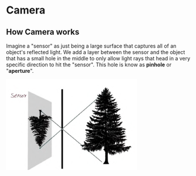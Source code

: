 # Camera

## How Camera works

Imagine a "sensor" as just being a large surface that captures all of an object's reflected light.  We add a layer between the sensor and the object that has a small hole in the middle to only allow light rays that head in a very specific direction to hit the "sensor".  This hole is know as **pinhole** or "**aperture**".

![image-20210114230610745](assets/image-20210114230610745.png)

